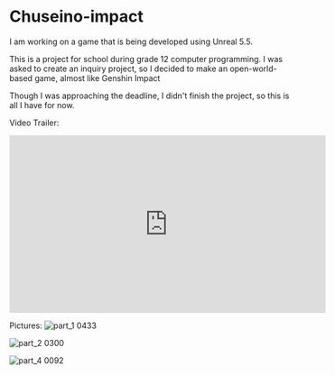 # Chuseino-impact
I am working on a game that is being developed using Unreal 5.5.

This is a project for school during grade 12 computer programming. I was asked to create an inquiry project, so I decided to make an open-world-based game, almost like Genshin Impact

Though I was approaching the deadline, I didn't finish the project, so this is all I have for now.

Video Trailer:
<iframe width="560" height="315" src="https://www.youtube.com/embed/pUg3xVwrlh4?si=yijKjzPG0z0cQFp6" title="YouTube video player" frameborder="0" allow="accelerometer; autoplay; clipboard-write; encrypted-media; gyroscope; picture-in-picture; web-share" referrerpolicy="strict-origin-when-cross-origin" allowfullscreen></iframe>

Pictures:
![part_1 0433](https://github.com/user-attachments/assets/4dfa4c1a-7fbe-46cb-bb6d-4a127571f38e)

![part_2 0300](https://github.com/user-attachments/assets/482ef4cb-04d4-4330-a535-88c8ebb6b700)

![part_4 0092](https://github.com/user-attachments/assets/776e47e8-bfc0-4a74-9125-7e658b412b4a)
